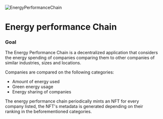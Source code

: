 ![EnergyPerformanceChain](https://user-images.githubusercontent.com/35961897/236497046-c29790d1-6b4d-4614-a586-336dc8c76952.png)
<h1>Energy performance Chain</h1>
<h3>Goal</h3>
<p>The Energy Performance Chain is a decentralized application that considers the energy spending of companies comparing them to other companies of similar industries, sizes and locations. </p>
<p>Companies are compared on the following categories: </p>

* Amount of energy used
* Green energy usage
* Energy sharing of companies

<p>The energy performance chain periodically mints an NFT for every company listed, the NFT's metadata is generated depending on their ranking in the beforementioned categories. </p>
